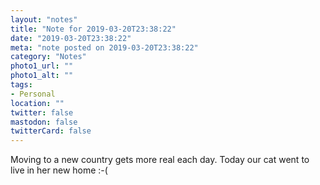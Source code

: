 ```yaml
---
layout: "notes"
title: "Note for 2019-03-20T23:38:22"
date: "2019-03-20T23:38:22"
meta: "note posted on 2019-03-20T23:38:22"
category: "Notes"
photo1_url: ""
photo1_alt: ""
tags:
- Personal
location: ""
twitter: false
mastodon: false
twitterCard: false
---
```

Moving to a new country gets more real each day. Today our cat went to live in her new home :-(
